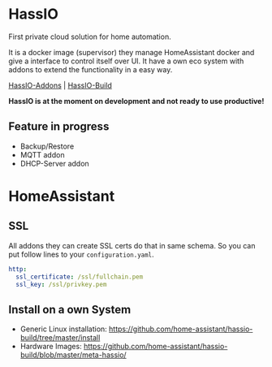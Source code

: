 # HassIO
First private cloud solution for home automation.

It is a docker image (supervisor) they manage HomeAssistant docker and give a interface to control itself over UI. It have a own eco system with addons to extend the functionality in a easy way.

[HassIO-Addons](https://github.com/home-assistant/hassio-addons) | [HassIO-Build](https://github.com/home-assistant/hassio-build)

**HassIO is at the moment on development and not ready to use productive!**

## Feature in progress
- Backup/Restore
- MQTT addon
- DHCP-Server addon

# HomeAssistant

## SSL

All addons they can create SSL certs do that in same schema. So you can put follow lines to your `configuration.yaml`.
```yaml
http:
  ssl_certificate: /ssl/fullchain.pem
  ssl_key: /ssl/privkey.pem
```

## Install on a own System

- Generic Linux installation: https://github.com/home-assistant/hassio-build/tree/master/install
- Hardware Images: https://github.com/home-assistant/hassio-build/blob/master/meta-hassio/
